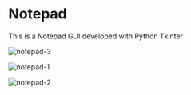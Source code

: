 # Notepad
This is a Notepad GUI developed with Python Tkinter 

![notepad-3](https://user-images.githubusercontent.com/104005034/196997638-c3301ca0-fe0a-49b1-9fd3-511de1cbba26.jpg)

![notepad-1](https://user-images.githubusercontent.com/104005034/196999554-373126ff-98ad-4546-9c55-54c094232f0d.jpg)

![notepad-2](https://user-images.githubusercontent.com/104005034/196999604-4d767799-7df4-4fc7-b107-74a73c0d1cca.jpg)
